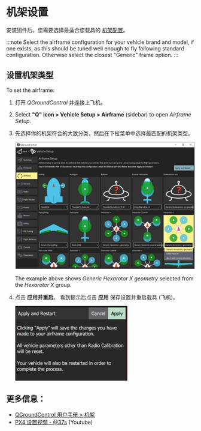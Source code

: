 # 机架设置

安装固件后，您需要选择最适合您载具的 [机架配置](../airframes/airframe_reference.md)。

:::note
Select the airframe configuration for your vehicle brand and model, if one exists, as this should be tuned well enough to fly following standard configuration. Otherwise select the closest "Generic" frame option.
:::

## 设置机架类型

To set the airframe:

1. 打开 *QGroundControl* 并连接上飞机。
2. Select **"Q" icon > Vehicle Setup > Airframe** (sidebar) to open *Airframe Setup*.
3. 先选择你的机架符合的大致分类，然后在下拉菜单中选择最匹配的机架类型。
    
    ![](../../assets/qgc/setup/airframe/airframe_px4.jpg)
    
    The example above shows *Generic Hexarotor X geometry* selected from the *Hexarotor X* group.

4. 点击 **应用并重启**。 看到提示后点击 **应用** 保存设置并重启载具 (飞机)。
    
    <img src="../../assets/qgc/setup/airframe/airframe_px4_apply_prompt.jpg" width="300px" title="应用机架选择提示" />

## 更多信息：

* [QGroundControl 用户手册 > 机架](https://docs.qgroundcontrol.com/en/SetupView/Airframe.html)
* [PX4 设置视频 - @37s](https://youtu.be/91VGmdSlbo4?t=35s) (Youtube)